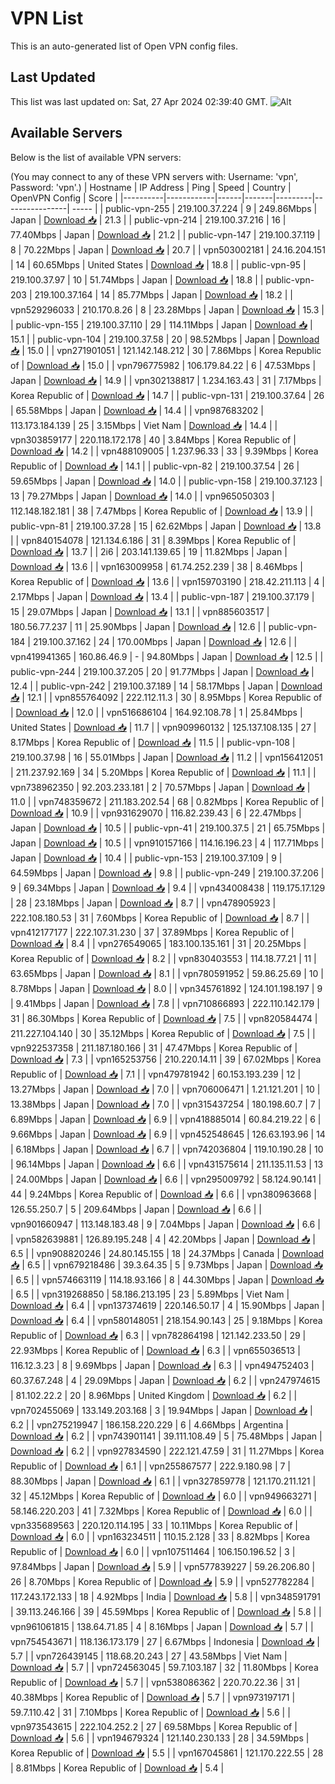 # VPN List

This is an auto-generated list of Open VPN config files.

## Last Updated

This list was last updated on: Sat, 27 Apr 2024 02:39:40 GMT.
![Alt](https://repobeats.axiom.co/api/embed/186b98318ef1479477931607c1ad7d823f12451f.svg "Repobeats analytics image")

## Available Servers

Below is the list of available VPN servers:

(You may connect to any of these VPN servers with: Username: 'vpn', Password: 'vpn'.)
| Hostname | IP Address | Ping | Speed | Country | OpenVPN Config | Score |
|----------|------------|------|-------|---------|----------------| ----- |
| public-vpn-255 | 219.100.37.224 | 9 | 249.86Mbps | Japan | [Download 📥](./configs/server_0_JP.ovpn) | 21.3 |
| public-vpn-214 | 219.100.37.216 | 16 | 77.40Mbps | Japan | [Download 📥](./configs/server_1_JP.ovpn) | 21.2 |
| public-vpn-147 | 219.100.37.119 | 8 | 70.22Mbps | Japan | [Download 📥](./configs/server_2_JP.ovpn) | 20.7 |
| vpn503002181 | 24.16.204.151 | 14 | 60.65Mbps | United States | [Download 📥](./configs/server_3_US.ovpn) | 18.8 |
| public-vpn-95 | 219.100.37.97 | 10 | 51.74Mbps | Japan | [Download 📥](./configs/server_4_JP.ovpn) | 18.8 |
| public-vpn-203 | 219.100.37.164 | 14 | 85.77Mbps | Japan | [Download 📥](./configs/server_5_JP.ovpn) | 18.2 |
| vpn529296033 | 210.170.8.26 | 8 | 23.28Mbps | Japan | [Download 📥](./configs/server_6_JP.ovpn) | 15.3 |
| public-vpn-155 | 219.100.37.110 | 29 | 114.11Mbps | Japan | [Download 📥](./configs/server_7_JP.ovpn) | 15.1 |
| public-vpn-104 | 219.100.37.58 | 20 | 98.52Mbps | Japan | [Download 📥](./configs/server_8_JP.ovpn) | 15.0 |
| vpn271901051 | 121.142.148.212 | 30 | 7.86Mbps | Korea Republic of | [Download 📥](./configs/server_9_KR.ovpn) | 15.0 |
| vpn796775982 | 106.179.84.22 | 6 | 47.53Mbps | Japan | [Download 📥](./configs/server_10_JP.ovpn) | 14.9 |
| vpn302138817 | 1.234.163.43 | 31 | 7.17Mbps | Korea Republic of | [Download 📥](./configs/server_11_KR.ovpn) | 14.7 |
| public-vpn-131 | 219.100.37.64 | 26 | 65.58Mbps | Japan | [Download 📥](./configs/server_12_JP.ovpn) | 14.4 |
| vpn987683202 | 113.173.184.139 | 25 | 3.15Mbps | Viet Nam | [Download 📥](./configs/server_13_VN.ovpn) | 14.4 |
| vpn303859177 | 220.118.172.178 | 40 | 3.84Mbps | Korea Republic of | [Download 📥](./configs/server_14_KR.ovpn) | 14.2 |
| vpn488109005 | 1.237.96.33 | 33 | 9.39Mbps | Korea Republic of | [Download 📥](./configs/server_15_KR.ovpn) | 14.1 |
| public-vpn-82 | 219.100.37.54 | 26 | 59.65Mbps | Japan | [Download 📥](./configs/server_16_JP.ovpn) | 14.0 |
| public-vpn-158 | 219.100.37.123 | 13 | 79.27Mbps | Japan | [Download 📥](./configs/server_17_JP.ovpn) | 14.0 |
| vpn965050303 | 112.148.182.181 | 38 | 7.47Mbps | Korea Republic of | [Download 📥](./configs/server_18_KR.ovpn) | 13.9 |
| public-vpn-81 | 219.100.37.28 | 15 | 62.62Mbps | Japan | [Download 📥](./configs/server_19_JP.ovpn) | 13.8 |
| vpn840154078 | 121.134.6.186 | 31 | 8.39Mbps | Korea Republic of | [Download 📥](./configs/server_20_KR.ovpn) | 13.7 |
| 2i6 | 203.141.139.65 | 19 | 11.82Mbps | Japan | [Download 📥](./configs/server_21_JP.ovpn) | 13.6 |
| vpn163009958 | 61.74.252.239 | 38 | 8.46Mbps | Korea Republic of | [Download 📥](./configs/server_22_KR.ovpn) | 13.6 |
| vpn159703190 | 218.42.211.113 | 4 | 2.17Mbps | Japan | [Download 📥](./configs/server_23_JP.ovpn) | 13.4 |
| public-vpn-187 | 219.100.37.179 | 15 | 29.07Mbps | Japan | [Download 📥](./configs/server_24_JP.ovpn) | 13.1 |
| vpn885603517 | 180.56.77.237 | 11 | 25.90Mbps | Japan | [Download 📥](./configs/server_25_JP.ovpn) | 12.6 |
| public-vpn-184 | 219.100.37.162 | 24 | 170.00Mbps | Japan | [Download 📥](./configs/server_26_JP.ovpn) | 12.6 |
| vpn419941365 | 160.86.46.9 | - | 94.80Mbps | Japan | [Download 📥](./configs/server_27_JP.ovpn) | 12.5 |
| public-vpn-244 | 219.100.37.205 | 20 | 91.77Mbps | Japan | [Download 📥](./configs/server_28_JP.ovpn) | 12.4 |
| public-vpn-242 | 219.100.37.189 | 14 | 58.17Mbps | Japan | [Download 📥](./configs/server_29_JP.ovpn) | 12.1 |
| vpn855764092 | 222.112.11.3 | 30 | 8.95Mbps | Korea Republic of | [Download 📥](./configs/server_30_KR.ovpn) | 12.0 |
| vpn516686104 | 164.92.108.78 | 1 | 25.84Mbps | United States | [Download 📥](./configs/server_31_US.ovpn) | 11.7 |
| vpn909960132 | 125.137.108.135 | 27 | 8.17Mbps | Korea Republic of | [Download 📥](./configs/server_32_KR.ovpn) | 11.5 |
| public-vpn-108 | 219.100.37.98 | 16 | 55.01Mbps | Japan | [Download 📥](./configs/server_33_JP.ovpn) | 11.2 |
| vpn156412051 | 211.237.92.169 | 34 | 5.20Mbps | Korea Republic of | [Download 📥](./configs/server_34_KR.ovpn) | 11.1 |
| vpn738962350 | 92.203.233.181 | 2 | 70.57Mbps | Japan | [Download 📥](./configs/server_35_JP.ovpn) | 11.0 |
| vpn748359672 | 211.183.202.54 | 68 | 0.82Mbps | Korea Republic of | [Download 📥](./configs/server_36_KR.ovpn) | 10.9 |
| vpn931629070 | 116.82.239.43 | 6 | 22.47Mbps | Japan | [Download 📥](./configs/server_37_JP.ovpn) | 10.5 |
| public-vpn-41 | 219.100.37.5 | 21 | 65.75Mbps | Japan | [Download 📥](./configs/server_38_JP.ovpn) | 10.5 |
| vpn910157166 | 114.16.196.23 | 4 | 117.71Mbps | Japan | [Download 📥](./configs/server_39_JP.ovpn) | 10.4 |
| public-vpn-153 | 219.100.37.109 | 9 | 64.59Mbps | Japan | [Download 📥](./configs/server_40_JP.ovpn) | 9.8 |
| public-vpn-249 | 219.100.37.206 | 9 | 69.34Mbps | Japan | [Download 📥](./configs/server_41_JP.ovpn) | 9.4 |
| vpn434008438 | 119.175.17.129 | 28 | 23.18Mbps | Japan | [Download 📥](./configs/server_42_JP.ovpn) | 8.7 |
| vpn478905923 | 222.108.180.53 | 31 | 7.60Mbps | Korea Republic of | [Download 📥](./configs/server_43_KR.ovpn) | 8.7 |
| vpn412177177 | 222.107.31.230 | 37 | 37.89Mbps | Korea Republic of | [Download 📥](./configs/server_44_KR.ovpn) | 8.4 |
| vpn276549065 | 183.100.135.161 | 31 | 20.25Mbps | Korea Republic of | [Download 📥](./configs/server_45_KR.ovpn) | 8.2 |
| vpn830403553 | 114.18.77.21 | 11 | 63.65Mbps | Japan | [Download 📥](./configs/server_46_JP.ovpn) | 8.1 |
| vpn780591952 | 59.86.25.69 | 10 | 8.78Mbps | Japan | [Download 📥](./configs/server_47_JP.ovpn) | 8.0 |
| vpn345761892 | 124.101.198.197 | 9 | 9.41Mbps | Japan | [Download 📥](./configs/server_48_JP.ovpn) | 7.8 |
| vpn710866893 | 222.110.142.179 | 31 | 86.30Mbps | Korea Republic of | [Download 📥](./configs/server_49_KR.ovpn) | 7.5 |
| vpn820584474 | 211.227.104.140 | 30 | 35.12Mbps | Korea Republic of | [Download 📥](./configs/server_50_KR.ovpn) | 7.5 |
| vpn922537358 | 211.187.180.166 | 31 | 47.47Mbps | Korea Republic of | [Download 📥](./configs/server_51_KR.ovpn) | 7.3 |
| vpn165253756 | 210.220.14.11 | 39 | 67.02Mbps | Korea Republic of | [Download 📥](./configs/server_52_KR.ovpn) | 7.1 |
| vpn479781942 | 60.153.193.239 | 12 | 13.27Mbps | Japan | [Download 📥](./configs/server_53_JP.ovpn) | 7.0 |
| vpn706006471 | 1.21.121.201 | 10 | 13.38Mbps | Japan | [Download 📥](./configs/server_54_JP.ovpn) | 7.0 |
| vpn315437254 | 180.198.60.7 | 7 | 6.89Mbps | Japan | [Download 📥](./configs/server_55_JP.ovpn) | 6.9 |
| vpn418885014 | 60.84.219.22 | 6 | 9.66Mbps | Japan | [Download 📥](./configs/server_56_JP.ovpn) | 6.9 |
| vpn452548645 | 126.63.193.96 | 14 | 6.18Mbps | Japan | [Download 📥](./configs/server_57_JP.ovpn) | 6.7 |
| vpn742036804 | 119.10.190.28 | 10 | 96.14Mbps | Japan | [Download 📥](./configs/server_58_JP.ovpn) | 6.6 |
| vpn431575614 | 211.135.11.53 | 13 | 24.00Mbps | Japan | [Download 📥](./configs/server_59_JP.ovpn) | 6.6 |
| vpn295009792 | 58.124.90.141 | 44 | 9.24Mbps | Korea Republic of | [Download 📥](./configs/server_60_KR.ovpn) | 6.6 |
| vpn380963668 | 126.55.250.7 | 5 | 209.64Mbps | Japan | [Download 📥](./configs/server_61_JP.ovpn) | 6.6 |
| vpn901660947 | 113.148.183.48 | 9 | 7.04Mbps | Japan | [Download 📥](./configs/server_62_JP.ovpn) | 6.6 |
| vpn582639881 | 126.89.195.248 | 4 | 42.20Mbps | Japan | [Download 📥](./configs/server_63_JP.ovpn) | 6.5 |
| vpn908820246 | 24.80.145.155 | 18 | 24.37Mbps | Canada | [Download 📥](./configs/server_64_CA.ovpn) | 6.5 |
| vpn679218486 | 39.3.64.35 | 5 | 9.73Mbps | Japan | [Download 📥](./configs/server_65_JP.ovpn) | 6.5 |
| vpn574663119 | 114.18.93.166 | 8 | 44.30Mbps | Japan | [Download 📥](./configs/server_66_JP.ovpn) | 6.5 |
| vpn319268850 | 58.186.213.195 | 23 | 5.89Mbps | Viet Nam | [Download 📥](./configs/server_67_VN.ovpn) | 6.4 |
| vpn137374619 | 220.146.50.17 | 4 | 15.90Mbps | Japan | [Download 📥](./configs/server_68_JP.ovpn) | 6.4 |
| vpn580148051 | 218.154.90.143 | 25 | 9.18Mbps | Korea Republic of | [Download 📥](./configs/server_69_KR.ovpn) | 6.3 |
| vpn782864198 | 121.142.233.50 | 29 | 22.93Mbps | Korea Republic of | [Download 📥](./configs/server_70_KR.ovpn) | 6.3 |
| vpn655036513 | 116.12.3.23 | 8 | 9.69Mbps | Japan | [Download 📥](./configs/server_71_JP.ovpn) | 6.3 |
| vpn494752403 | 60.37.67.248 | 4 | 29.09Mbps | Japan | [Download 📥](./configs/server_72_JP.ovpn) | 6.2 |
| vpn247974615 | 81.102.22.2 | 20 | 8.96Mbps | United Kingdom | [Download 📥](./configs/server_73_GB.ovpn) | 6.2 |
| vpn702455069 | 133.149.203.168 | 3 | 19.94Mbps | Japan | [Download 📥](./configs/server_74_JP.ovpn) | 6.2 |
| vpn275219947 | 186.158.220.229 | 6 | 4.66Mbps | Argentina | [Download 📥](./configs/server_75_AR.ovpn) | 6.2 |
| vpn743901141 | 39.111.108.49 | 5 | 75.48Mbps | Japan | [Download 📥](./configs/server_76_JP.ovpn) | 6.2 |
| vpn927834590 | 222.121.47.59 | 31 | 11.27Mbps | Korea Republic of | [Download 📥](./configs/server_77_KR.ovpn) | 6.1 |
| vpn255867577 | 222.9.180.98 | 7 | 88.30Mbps | Japan | [Download 📥](./configs/server_78_JP.ovpn) | 6.1 |
| vpn327859778 | 121.170.211.121 | 32 | 45.12Mbps | Korea Republic of | [Download 📥](./configs/server_79_KR.ovpn) | 6.0 |
| vpn949663271 | 58.146.220.203 | 41 | 7.32Mbps | Korea Republic of | [Download 📥](./configs/server_80_KR.ovpn) | 6.0 |
| vpn335689563 | 220.120.114.195 | 33 | 10.11Mbps | Korea Republic of | [Download 📥](./configs/server_81_KR.ovpn) | 6.0 |
| vpn163234511 | 110.15.2.128 | 33 | 8.82Mbps | Korea Republic of | [Download 📥](./configs/server_82_KR.ovpn) | 6.0 |
| vpn107511464 | 106.150.196.52 | 3 | 97.84Mbps | Japan | [Download 📥](./configs/server_83_JP.ovpn) | 5.9 |
| vpn577839227 | 59.26.206.80 | 26 | 8.70Mbps | Korea Republic of | [Download 📥](./configs/server_84_KR.ovpn) | 5.9 |
| vpn527782284 | 117.243.172.133 | 18 | 4.92Mbps | India | [Download 📥](./configs/server_85_IN.ovpn) | 5.8 |
| vpn348591791 | 39.113.246.166 | 39 | 45.59Mbps | Korea Republic of | [Download 📥](./configs/server_86_KR.ovpn) | 5.8 |
| vpn961061815 | 138.64.71.85 | 4 | 8.16Mbps | Japan | [Download 📥](./configs/server_87_JP.ovpn) | 5.7 |
| vpn754543671 | 118.136.173.179 | 27 | 6.67Mbps | Indonesia | [Download 📥](./configs/server_88_ID.ovpn) | 5.7 |
| vpn726439145 | 118.68.20.243 | 27 | 43.58Mbps | Viet Nam | [Download 📥](./configs/server_89_VN.ovpn) | 5.7 |
| vpn724563045 | 59.7.103.187 | 32 | 11.80Mbps | Korea Republic of | [Download 📥](./configs/server_90_KR.ovpn) | 5.7 |
| vpn538086362 | 220.70.22.36 | 31 | 40.38Mbps | Korea Republic of | [Download 📥](./configs/server_91_KR.ovpn) | 5.7 |
| vpn973197171 | 59.7.110.42 | 31 | 7.10Mbps | Korea Republic of | [Download 📥](./configs/server_92_KR.ovpn) | 5.6 |
| vpn973543615 | 222.104.252.2 | 27 | 69.58Mbps | Korea Republic of | [Download 📥](./configs/server_93_KR.ovpn) | 5.6 |
| vpn194679324 | 121.140.230.133 | 28 | 34.59Mbps | Korea Republic of | [Download 📥](./configs/server_94_KR.ovpn) | 5.5 |
| vpn167045861 | 121.170.222.55 | 28 | 8.81Mbps | Korea Republic of | [Download 📥](./configs/server_95_KR.ovpn) | 5.4 |
